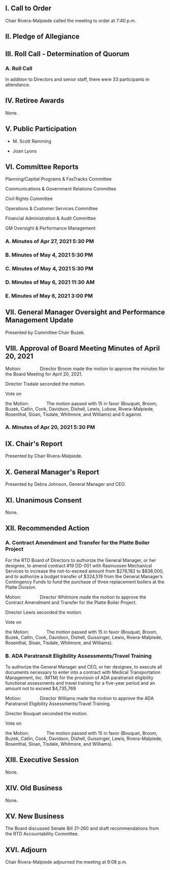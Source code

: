 ## I. Call to Order

Chair Rivera-Malpiede called the meeting to order at 7:40 p.m.

## II. Pledge of Allegiance

## III. Roll Call - Determination of Quorum

### A. Roll Call

In addition to Directors and senior staff, there were 33 participants in attendance.

## IV. Retiree Awards

None.

## V. Public Participation

- M. Scott Ramming

- Joan Lyons

## VI. Committee Reports

Planning/Capital Programs & FasTracks Committee

Communications & Government Relations Committee

Civil Rights Committee

Operations & Customer Services Committee

Financial Administration & Audit Committee

GM Oversight & Performance Management

### A. Minutes of Apr 27, 2021 5:30 PM

### B. Minutes of May 4, 2021 5:30 PM

### C. Minutes of May 4, 2021 5:30 PM

### D. Minutes of May 6, 2021 11:30 AM

### E. Minutes of May 6, 2021 3:00 PM

## VII. General Manager Oversight and Performance Management Update

Presented by Committee Chair Buzek.

## VIII. Approval of Board Meeting Minutes of April 20, 2021

Motion:               Director Broom made the motion to approve the minutes for the Board Meeting for April 20, 2021.

Director Tisdale seconded the motion.

Vote on

the Motion:              The motion passed with 15 in favor (Bouquet, Broom, Buzek, Catlin, Cook, Davidson, Dishell, Lewis, Lubow, Rivera-Malpiede, Rosenthal, Sloan, Tisdale, Whitmore, and Williams) and 0 against.

### A. Minutes of Apr 20, 2021 5:30 PM

## IX. Chair's Report

Presented by Chair Rivera-Malpiede.

## X. General Manager's Report

Presented by Debra Johnson, General Manager and CEO.

## XI. Unanimous Consent

None.

## XII. Recommended Action

### A. Contract Amendment and Transfer for the Platte Boiler Project

For the RTD Board of Directors to authorize the General Manager, or her designee, to amend contract #19 DD-001 with Rasmussen Mechanical Services to increase the not-to-exceed amount from $278,182 to $838,000, and to authorize a budget transfer of $324,519 from the General Manager’s Contingency Funds to fund the purchase of three replacement boilers at the Platte Division.

Motion:               Director Whitmore made the motion to approve the Contract Amendment and Transfer for the Platte Boiler Project.

Director Lewis seconded the motion.

Vote on

the Motion:              The motion passed with 15 in favor (Bouquet, Broom, Buzek, Catlin, Cook, Davidson, Dishell, Guissinger, Lewis, Rivera-Malpiede, Rosenthal, Sloan, Tisdale, Whitmore, and Williams).

### B. ADA Paratransit Eligibility Assessments/Travel Training

To authorize the General Manager and CEO, or her designee, to execute all documents necessary to enter into a contract with Medical Transportation Management, Inc. (MTM) for the provision of ADA paratransit eligibility functional assessments and travel training for a five-year period and an amount not to exceed $4,735,769.

Motion:               Director Williams made the motion to approve the ADA Paratransit Eligibility Assessments/Travel Training.

Director Bouquet seconded the motion.

Vote on

the Motion:              The motion passed with 15 in favor (Bouquet, Broom, Buzek, Catlin, Cook, Davidson, Dishell, Guissinger, Lewis, Rivera-Malpiede, Rosenthal, Sloan, Tisdale, Whitmore, and Williams).

## XIII. Executive Session

None.

## XIV. Old Business

None.

## XV. New Business

The Board discussed Senate Bill 21-260 and draft recommendations from the RTD Accountability Committee.

## XVI. Adjourn

Chair Rivera-Malpiede adjourned the meeting at 9:08 p.m.